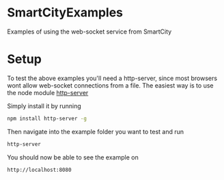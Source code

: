 # SmartCityExamples
Examples of using the web-socket service from SmartCity

# Setup
To test the above examples you'll need a http-server, since most browsers wont allow web-socket connections from a file.
The easiest way is to use the node module [http-server](https://www.npmjs.com/package/http-server)

Simply install it by running 
```bash
npm install http-server -g
```
Then navigate into the example folder you want to test and run
```bash
http-server
```
You should now be able to see the example on 
```bash
http://localhost:8080
```
